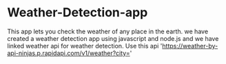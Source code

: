 # Weather-Detection-app
This app lets you check the weather of any place in the earth.
we have created a weather detection app using javascript and node.js and we have linked weather api for weather detection.
Use this api 'https://weather-by-api-ninjas.p.rapidapi.com/v1/weather?city='
